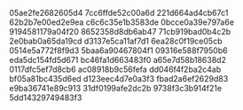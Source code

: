 05ae2fe2682605d4
7cc6ffde52c00a6d
221d664ad4cb67c1
62b2b7e00ed2e9ea
c6c6c35e1b3583de
0bcce0a39e797a6e
9194581179a04f20
8652358d8db6ab47
71cb919bad0b4c2b
2e0bab0a65da19cd
d3137e5ca11af7d1
6ea28c0f19ce05cb
0514e5a772f8f9d3
5baa6a90467804f1
09316e588f7950b6
eda5dc154fd5d671
bc46fa1d663483f0
a65e7d58b18638d2
0117dfc5ef7d8cb6
ac08918b9c56fefa
dd046f4f2ba2c4ab
bf05a81bc435d6ed
d123eec4d7e0a3f3
fbad2a6ef2629d83
e9ba36741e89c913
31df0199afe2dc2b
9738f3c3b914f21e
5dd14329749483f3
